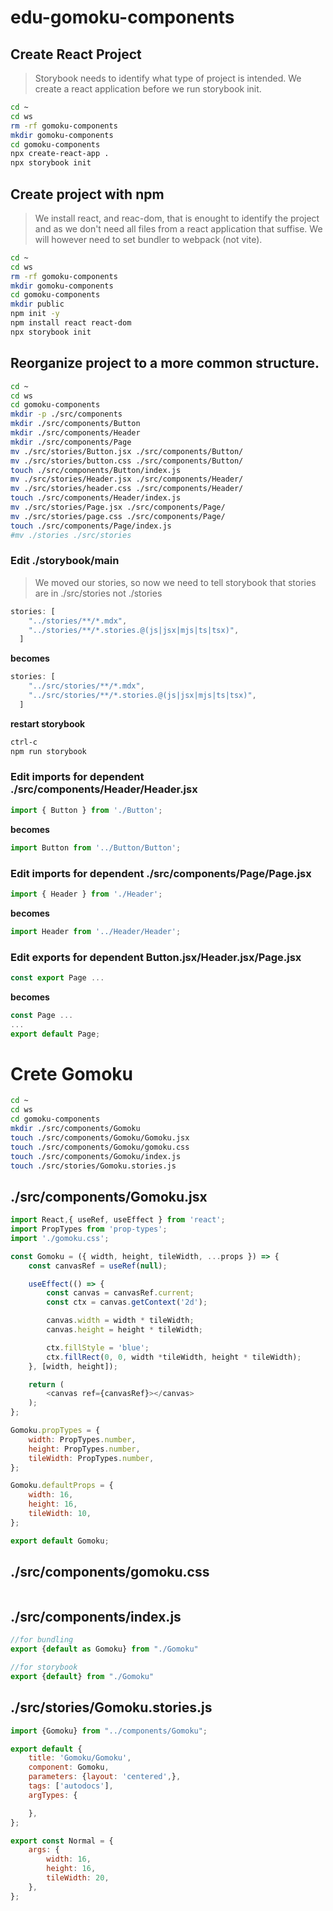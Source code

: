 # edu-gomoku-components

## Create React Project

> Storybook needs to identify what type of project is intended.
> We create a react application before we run storybook init.

```bash
cd ~
cd ws
rm -rf gomoku-components
mkdir gomoku-components
cd gomoku-components
npx create-react-app .
npx storybook init
```

## Create project with npm
> We install react, and reac-dom, that is enought to identify the project and
> as we don't need all files from a react application that suffise.
> We will however need to set bundler to webpack (not vite).

```bash
cd ~
cd ws
rm -rf gomoku-components
mkdir gomoku-components
cd gomoku-components
mkdir public
npm init -y
npm install react react-dom
npx storybook init
```

## Reorganize project to a more common structure.

```bash
cd ~
cd ws
cd gomoku-components
mkdir -p ./src/components
mkdir ./src/components/Button
mkdir ./src/components/Header
mkdir ./src/components/Page
mv ./src/stories/Button.jsx ./src/components/Button/
mv ./src/stories/button.css ./src/components/Button/
touch ./src/components/Button/index.js
mv ./src/stories/Header.jsx ./src/components/Header/
mv ./src/stories/header.css ./src/components/Header/
touch ./src/components/Header/index.js
mv ./src/stories/Page.jsx ./src/components/Page/
mv ./src/stories/page.css ./src/components/Page/
touch ./src/components/Page/index.js
#mv ./stories ./src/stories
```

### Edit ./storybook/main

> We moved our stories, so now we need to tell storybook that stories are in ./src/stories not ./stories

```js
stories: [
    "../stories/**/*.mdx",
    "../stories/**/*.stories.@(js|jsx|mjs|ts|tsx)",
  ]
```
**becomes**
```js
stories: [
    "../src/stories/**/*.mdx",
    "../src/stories/**/*.stories.@(js|jsx|mjs|ts|tsx)",
  ]
```
**restart storybook**
```bash
ctrl-c
npm run storybook
```

### Edit imports for dependent ./src/components/Header/Header.jsx

```js
import { Button } from './Button';
```
**becomes**
```js
import Button from '../Button/Button';
```

### Edit imports for dependent ./src/components/Page/Page.jsx

```js
import { Header } from './Header';
```
**becomes**
```js
import Header from '../Header/Header';
```

### Edit exports for dependent Button.jsx/Header.jsx/Page.jsx

```js
const export Page ...
```
**becomes**
```js
const Page ...
...
export default Page;
```

# Crete Gomoku

```bash
cd ~
cd ws
cd gomoku-components
mkdir ./src/components/Gomoku
touch ./src/components/Gomoku/Gomoku.jsx
touch ./src/components/Gomoku/gomoku.css
touch ./src/components/Gomoku/index.js
touch ./src/stories/Gomoku.stories.js
```

## ./src/components/Gomoku.jsx

```js
import React,{ useRef, useEffect } from 'react';
import PropTypes from 'prop-types';
import './gomoku.css';

const Gomoku = ({ width, height, tileWidth, ...props }) => {
    const canvasRef = useRef(null);

    useEffect(() => {
        const canvas = canvasRef.current;
        const ctx = canvas.getContext('2d');

        canvas.width = width * tileWidth;
        canvas.height = height * tileWidth;

        ctx.fillStyle = 'blue';
        ctx.fillRect(0, 0, width *tileWidth, height * tileWidth);
    }, [width, height]);

    return (
        <canvas ref={canvasRef}></canvas>
    );
};

Gomoku.propTypes = {
    width: PropTypes.number,
    height: PropTypes.number,
    tileWidth: PropTypes.number,
};

Gomoku.defaultProps = {
    width: 16,
    height: 16,
    tileWidth: 10,
};

export default Gomoku;
```

## ./src/components/gomoku.css

```js
```

## ./src/components/index.js

```js
//for bundling
export {default as Gomoku} from "./Gomoku"

//for storybook
export {default} from "./Gomoku"
```

## ./src/stories/Gomoku.stories.js

```js
import {Gomoku} from "../components/Gomoku";

export default {
    title: 'Gomoku/Gomoku',
    component: Gomoku,
    parameters: {layout: 'centered',},
    tags: ['autodocs'],
    argTypes: {

    },
};

export const Normal = {
    args: {
        width: 16,
        height: 16,
        tileWidth: 20,
    },
};
```


